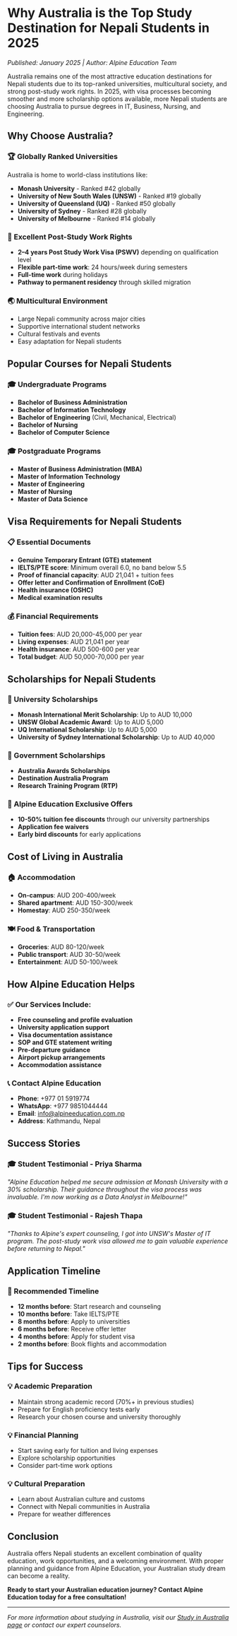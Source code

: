 # Why Australia is the Top Study Destination for Nepali Students in 2025

*Published: January 2025 | Author: Alpine Education Team*

Australia remains one of the most attractive education destinations for Nepali students due to its top-ranked universities, multicultural society, and strong post-study work rights. In 2025, with visa processes becoming smoother and more scholarship options available, more Nepali students are choosing Australia to pursue degrees in IT, Business, Nursing, and Engineering.

## Why Choose Australia?

### 🏆 Globally Ranked Universities
Australia is home to world-class institutions like:
- **Monash University** - Ranked #42 globally
- **University of New South Wales (UNSW)** - Ranked #19 globally  
- **University of Queensland (UQ)** - Ranked #50 globally
- **University of Sydney** - Ranked #28 globally
- **University of Melbourne** - Ranked #14 globally

### 💼 Excellent Post-Study Work Rights
- **2–4 years Post Study Work Visa (PSWV)** depending on qualification level
- **Flexible part-time work**: 24 hours/week during semesters
- **Full-time work** during holidays
- **Pathway to permanent residency** through skilled migration

### 🌏 Multicultural Environment
- Large Nepali community across major cities
- Supportive international student networks
- Cultural festivals and events
- Easy adaptation for Nepali students

## Popular Courses for Nepali Students

### 🎓 Undergraduate Programs
- **Bachelor of Business Administration**
- **Bachelor of Information Technology**
- **Bachelor of Engineering** (Civil, Mechanical, Electrical)
- **Bachelor of Nursing**
- **Bachelor of Computer Science**

### 🎓 Postgraduate Programs
- **Master of Business Administration (MBA)**
- **Master of Information Technology**
- **Master of Engineering**
- **Master of Nursing**
- **Master of Data Science**

## Visa Requirements for Nepali Students

### 📋 Essential Documents
- **Genuine Temporary Entrant (GTE) statement**
- **IELTS/PTE score**: Minimum overall 6.0, no band below 5.5
- **Proof of financial capacity**: AUD 21,041 + tuition fees
- **Offer letter and Confirmation of Enrollment (CoE)**
- **Health insurance (OSHC)**
- **Medical examination results**

### 💰 Financial Requirements
- **Tuition fees**: AUD 20,000-45,000 per year
- **Living expenses**: AUD 21,041 per year
- **Health insurance**: AUD 500-600 per year
- **Total budget**: AUD 50,000-70,000 per year

## Scholarships for Nepali Students

### 🎯 University Scholarships
- **Monash International Merit Scholarship**: Up to AUD 10,000
- **UNSW Global Academic Award**: Up to AUD 5,000
- **UQ International Scholarship**: Up to AUD 5,000
- **University of Sydney International Scholarship**: Up to AUD 40,000

### 🎯 Government Scholarships
- **Australia Awards Scholarships**
- **Destination Australia Program**
- **Research Training Program (RTP)**

### 🎯 Alpine Education Exclusive Offers
- **10-50% tuition fee discounts** through our university partnerships
- **Application fee waivers**
- **Early bird discounts** for early applications

## Cost of Living in Australia

### 🏠 Accommodation
- **On-campus**: AUD 200-400/week
- **Shared apartment**: AUD 150-300/week
- **Homestay**: AUD 250-350/week

### 🍽️ Food & Transportation
- **Groceries**: AUD 80-120/week
- **Public transport**: AUD 30-50/week
- **Entertainment**: AUD 50-100/week

## How Alpine Education Helps

### ✅ Our Services Include:
- **Free counseling and profile evaluation**
- **University application support**
- **Visa documentation assistance**
- **SOP and GTE statement writing**
- **Pre-departure guidance**
- **Airport pickup arrangements**
- **Accommodation assistance**

### 📞 Contact Alpine Education
- **Phone**: +977 01 5919774
- **WhatsApp**: +977 9851044444
- **Email**: info@alpineeducation.com.np
- **Address**: Kathmandu, Nepal

## Success Stories

### 🎓 Student Testimonial - Priya Sharma
*"Alpine Education helped me secure admission at Monash University with a 30% scholarship. Their guidance throughout the visa process was invaluable. I'm now working as a Data Analyst in Melbourne!"*

### 🎓 Student Testimonial - Rajesh Thapa
*"Thanks to Alpine's expert counseling, I got into UNSW's Master of IT program. The post-study work visa allowed me to gain valuable experience before returning to Nepal."*

## Application Timeline

### 📅 Recommended Timeline
- **12 months before**: Start research and counseling
- **10 months before**: Take IELTS/PTE
- **8 months before**: Apply to universities
- **6 months before**: Receive offer letter
- **4 months before**: Apply for student visa
- **2 months before**: Book flights and accommodation

## Tips for Success

### 💡 Academic Preparation
- Maintain strong academic record (70%+ in previous studies)
- Prepare for English proficiency tests early
- Research your chosen course and university thoroughly

### 💡 Financial Planning
- Start saving early for tuition and living expenses
- Explore scholarship opportunities
- Consider part-time work options

### 💡 Cultural Preparation
- Learn about Australian culture and customs
- Connect with Nepali communities in Australia
- Prepare for weather differences

## Conclusion

Australia offers Nepali students an excellent combination of quality education, work opportunities, and a welcoming environment. With proper planning and guidance from Alpine Education, your Australian study dream can become a reality.

**Ready to start your Australian education journey? Contact Alpine Education today for a free consultation!**

---

*For more information about studying in Australia, visit our [Study in Australia page](/countries/australia) or contact our expert counselors.* 